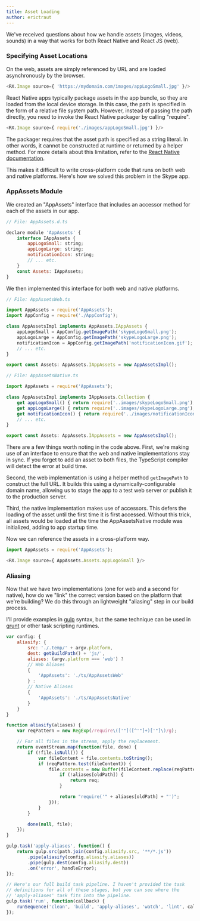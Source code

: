 ```yaml
---
title: Asset Loading
author: erictraut
---
```


We've received questions about how we handle assets (images, videos, sounds) in a way that works for both React Native and React JS (web). 

### Specifying Asset Locations

On the web, assets are simply referenced by URL and are loaded asynchronously by the browser. 

``` javascript
<RX.Image source={ 'https://mydomain.com/images/appLogoSmall.jpg' }/>
```

React Native apps typically package assets in the app bundle, so they are loaded from the local device storage. In this case, the path is specified in the form of a relative file system path. However, instead of passing the path directly, you need to invoke the React Native packager by calling "require". 

``` javascript
<RX.Image source={ require('./images/appLogoSmall.jpg') }/>
```

The packager requires that the asset path is specified as a string literal. In other words, it cannot be constructed at runtime or returned by a helper method. For more details about this limitation, refer to the [React Native documentation](https://facebook.github.io/react-native/docs/images.html).

This makes it difficult to write cross-platform code that runs on both web and native platforms. Here's how we solved this problem in the Skype app.



### AppAssets Module

We created an "AppAssets" interface that includes an accessor method for each of the assets in our app. 

``` javascript
// File: AppAssets.d.ts

declare module 'AppAssets' {
    interface IAppAssets {
        appLogoSmall: string;
        appLogoLarge: string;
        notificationIcon: string;
        // ... etc.
    }
    const Assets: IAppAssets;
}
```

We then implemented this interface for both web and native platforms.

``` javascript
// File: AppAssetsWeb.ts

import AppAssets = require('AppAssets');
import AppConfig = require('./AppConfig');

class AppAssetsImpl implements AppAssets.IAppAssets {
    appLogoSmall = AppConfig.getImagePath('skypeLogoSmall.png');
    appLogoLarge = AppConfig.getImagePath('skypeLogoLarge.png');
    notificationIcon = AppConfig.getImagePath('notificationIcon.gif');
    // ... etc.
}

export const Assets: AppAssets.IAppAssets = new AppAssetsImpl();
```

``` javascript
// File: AppAssetsNative.ts

import AppAssets = require('AppAssets');

class AppAssetsImpl implements IAppAssets.Collection {
    get appLogoSmall() { return require('..images/skypeLogoSmall.png'); }
    get appLogoLarge() { return require('..images/skypeLogoLarge.png'); }
    get notificationIcon() { return require('../images/notificationIcon.gif'); }
    // ... etc.
}

export const Assets: AppAssets.IAppAssets = new AppAssetsImpl();
```

There are a few things worth noting in the code above. First, we're making use of an interface to ensure that the web and native implementations stay in sync. If you forget to add an asset to both files, the TypeScript compiler will detect the error at build time.

Second, the web implementation is using a helper method ```getImagePath``` to construct the full URL. It builds this using a dynamically-configurable domain name, allowing us to stage the app to a test web server or publish it to the production server.

Third, the native implementation makes use of accessors. This defers the loading of the asset until the first time it is first accessed. Without this trick, all assets would be loaded at the time the AppAssetsNative module was initialized, adding to app startup time.

Now we can reference the assets in a cross-platform way. 

``` javascript
import AppAssets = require('AppAssets');

<RX.Image source={ AppAssets.Assets.appLogoSmall }/>
```


### Aliasing

Now that we have two implementations (one for web and a second for native), how do we "link" the correct version based on the platform that we're building? We do this through an lightweight "aliasing" step in our build process.

I'll provide examples in [gulp](http://gulpjs.com/) syntax, but the same technique can be used in [grunt](https://gruntjs.com/) or other task scripting runtimes.

``` javascript
var config: {
    aliasify: {
        src: './.temp/' + argv.platform,
        dest: getBuildPath() + 'js/',
        aliases: (argv.platform === 'web') ?
        // Web Aliases
        {
            'AppAssets': './ts/AppAssetsWeb'
        } :
        // Native Aliases
        {
            'AppAssets': './ts/AppAssetsNative'
        }
    }
}

function aliasify(aliases) {
    var reqPattern = new RegExp(/require\(['"]([^'"]+)['"]\)/g);

    // For all files in the stream, apply the replacement.
    return eventStream.map(function(file, done) {
        if (!file.isNull()) {
            var fileContent = file.contents.toString();
            if (reqPattern.test(fileContent)) {
                file.contents = new Buffer(fileContent.replace(reqPattern, function(req, oldPath) {
                    if (!aliases[oldPath]) {
                        return req;
                    }

                    return "require('" + aliases[oldPath] + "')";
                }));
            }
        }

        done(null, file);
    });
}

gulp.task('apply-aliases', function() {
    return gulp.src(path.join(config.aliasify.src, '**/*.js'))
        .pipe(aliasify(config.aliasify.aliases))
        .pipe(gulp.dest(config.aliasify.dest))
        .on('error', handleError);
});

// Here's our full build task pipeline. I haven't provided the task
// definitions for all of these stages, but you can see where the
// 'apply-aliases' task fits into the pipeline.
gulp.task('run', function(callback) {
    runSequence('clean', 'build', 'apply-aliases', 'watch', 'lint', callback);
});
```


